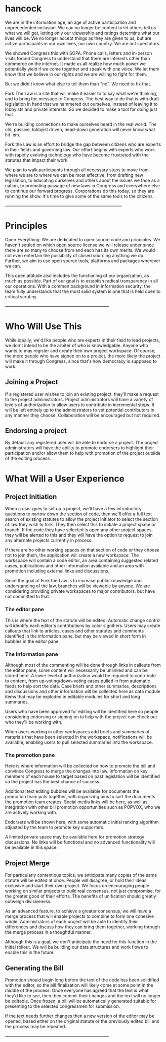 hancock
=======
We are in the information age, an age of active participation and unprecedented  inclusion. We can no longer be content to let others tell us what we will get, letting only our viewership and ratings determine what our lives will be. We no longer accept things as they are given to us, but are active participants in our own lives, our own country. We are not spectators.

We showed Congress this with SOPA. Phone calls, letters and in-person visits forced Congress to understand that there are interests other than commerce on the internet. It made us all realize how much power we potentially yield if we come together and speak with one voice. We let them know that we believe in our rights and we are willing to fight for them.

But we didn't know what else to tell them than "no". We need to fix that.

Fork The Law is a site that will make it easier to to say what we're thinking, and to bring the message to Congress. The best way to do that is with draft legislation in hand that we hammered out ourselves, instead of leaving it to lobbyists and private interests. So we decided to make a tool for doing just that.

We're building connections to make ourselves heard in the real world. The old, passive, lobbyist driven, head-down generation will never know what hit 'em.

Fork the Law is an effort to bridge the gap between citizens who are experts in their fields and governing law. Our effort begins with experts who work with rapidly evolving technology who have become frustrated with the statutes that impact their work. 

We plan to walk participants through all necessary steps to move from where we are to where we can be most effective, from drafting new legislation, to educating ourselves and others about the issues we face as a nation, to promoting passage of new laws in Congress and everywhere else to continue our forward progress. Corporations do this today, so they are running the show. It's time to give some of the same tools to the citizens.

––––––––––––––––––––––––––––––––––––––––––––––––––––––

# Principles

Open Everything: We are dedicated to open source code and principles. We haven't settled on which open source license we will release under since there are so many to choose from and each has its own merits. We would not even entertain the possibility of closed sourcing anything we do. Further, we aim to use open source tools, platforms and packages wherever we can.

This open attitude also includes the functioning of our organization, as much as possible. Part of our goal is to establish radical transparency in all our operations. With a common background in information security, the team fully understands that the most solid system is one that is held open to critical scrutiny. 

––––––––––––––––––––––––––––––––––––––––––––––––

# Who Will Use This

While ideally, we'd like people who are experts in their field to lead projects, we don't intend to be the arbiter of who is knowledgable. Anyone who wants to may register and create their own project workspace. Of course, the more people who have signed on to a project, the more likely the project will make it through Congress, since that's how democracy is supposed to work.

## Joining a Project
If a registered user wishes to join an existing project, they'll make a request to the project administrators. Project administrators will have a variety of levels of authorization to allow users to contribute in incremental steps. It will be left entirely up to the administrators to vet potential contributors in any manner they choose. Collaboration will be encouraged but not required.

## Endorsing a project
By default any registered user will be able to endorse a project. The project administrators will have the ability to promote endorsers to highlight their participation and/or allow them to help with promotion of the project outside of the editing process.

# What Will a User Experience

## Project Initiation
When a user goes to set up a project, we'll have a few introductory questions to narrow down the section of code, then we'll offer a full text search of existing statutes to allow the project initiator to select the section of law they wish to fork. They then select this to initiate a project space or branch. If the code they have selected is open any other project spaces, they will be alerted to this and they will have the option to request to join any alternate projects currently in process.

If there are no other working spaces on that section of code or they choose not to join them, the application will create a new workspace. The workspace will contain a code editor, an area containing suggested related cases, publications and other information available and an area with promotion including external links and discussions. 

Since the goal of Fork the Law is to increase public knowledge and understanding of the law, branches will be viewable by anyone. We are considering providing private workspaces to major contributors, but have not committed to that.

### The editor pane
This is where the text of the statute will be edited. Automatic change control will identify each editor's contributions by color signifiers. Users may create callouts that link to articles, cases and other statutes and comments identified in the information pane, but may be viewed in short form in bubbles in the editor pane.

### The information pane
Although most of the commenting will be done through links in callouts from the editor pane, some content will necessarily be unlinked and can be stored here. A lower level of authorization would be required to contribute to content, from up-voting/down-voting cases pulled in from automatic feeds to help sort the data. Case briefs and other summaries, descriptions and discussions and other information will be collected here as data module items that may be exploded in editable modules for short and long summaries.

Users who have been approved for editing will be identified here so people considering endorsing or signing on to help with the project can check out who they'll be working with.

When users working in other workspaces add briefs and summaries of materials that have been selected in the workspace, notifications will be available, enabling users to pull selected summaries into the workspace.

### The promotion pane
Here is where information will be collected on how to promote the bill and convince Congress to merge the changes into law. Information on key members of each house to target based on past legislation will be identified so the project has the best chance of success.

Additional text editing bubbles will be available for documents the promotion team puts together, with organizing bins to sort the documents the promotion team creates. Social media links will be here, as well as integration with other bill promotion opportunities such as POPVOX, who we are actively working with.

Endorsers will be shown here, with some automatic initial ranking algorithm adjusted by the team to promote key supporters. 

A limited private space may be available here for promotion strategy discussions. No links will be functional and no advanced functionality will be available in this space. 

## Project Merge

For particularly contentious topics, we anticipate many copies of the same statute will be edited at once. People will disagree, or hold their ideas exclusive and start their own project. We focus on encouraging people working on similar projects to build real consensus, not just compromise, for the greater good of their efforts. The benefits of unification should greatly outweigh divisiveness. 

As an advanced feature, to achieve a greater consensus, we will have a merge process that will enable projects to combine to form one cohesive whole. Administrators of each project will be able to identify their differences and discuss how they can bring them together, working through the merge process in a thoughtful manner.

Although this is a goal, we don't anticipate the need for this function in the initial rollout. We will be building our data structures and work flows to enable this in the future.

## Generating the Bill

Promotion should begin long before the text of the code has been solidified with the editor, so the bill finalization will likely come at some point in the middle of the process. Once everyone has agreed that the text is what they'd like to see, then they commit their changes and the text will no longer be editable. Once frozen, a bill will be automatically generated suitable for presenting to the selected congressmen for submission.

If the text needs further changes then a new version of the editor may be opened, based either on the original statute or the previously edited bill and the process may be repeated.

––––––––––––––––––––––––––––––––––––––––––––––––
